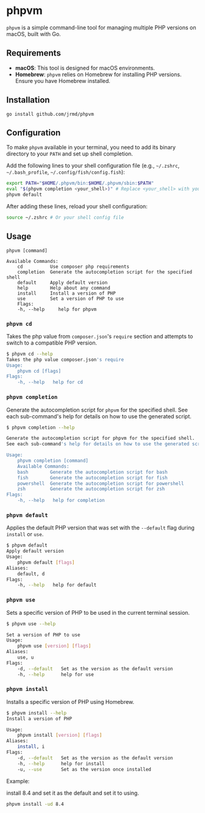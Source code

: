 # phpvm

`phpvm` is a simple command-line tool for managing multiple PHP versions on macOS, built with Go.

## Requirements

*   **macOS**: This tool is designed for macOS environments.
*   **Homebrew**: `phpvm` relies on Homebrew for installing PHP versions. Ensure you have Homebrew installed.

## Installation

```
go install github.com/jrmd/phpvm
```

## Configuration

To make `phpvm` available in your terminal, you need to add its binary directory to your `PATH` and set up shell completion.

Add the following lines to your shell configuration file (e.g., `~/.zshrc`, `~/.bash_profile`, `~/.config/fish/config.fish`):

```bash
export PATH="$HOME/.phpvm/bin:$HOME/.phpvm/sbin:$PATH"
eval "$(phpvm completion <your_shell>)" # Replace <your_shell> with your shell (e.g., zsh, bash)
phpvm default
```

After adding these lines, reload your shell configuration:

```bash
source ~/.zshrc # Or your shell config file
```

## Usage

```
phpvm [command]

Available Commands:
    cd          Use composer php requirements
    completion  Generate the autocompletion script for the specified shell
    default     Apply default version
    help        Help about any command
    install     Install a version of PHP
    use         Set a version of PHP to use
    Flags:
    -h, --help     help for phpvm
```

### `phpvm cd`

Takes the php value from `composer.json`'s `require` section and attempts to switch to a compatible PHP version.

```sh
$ phpvm cd --help
Takes the php value composer.json's require
Usage:
    phpvm cd [flags]
Flags:
    -h, --help   help for cd
```


### `phpvm completion`

Generate the autocompletion script for `phpvm` for the specified shell. See each sub-command's help for details on how to use the generated script.

```sh
$ phpvm completion --help

Generate the autocompletion script for phpvm for the specified shell.
See each sub-command's help for details on how to use the generated script.

Usage:
    phpvm completion [command]
    Available Commands:
    bash        Generate the autocompletion script for bash
    fish        Generate the autocompletion script for fish
    powershell  Generate the autocompletion script for powershell
    zsh         Generate the autocompletion script for zsh
Flags:
    -h, --help   help for completion
```


### `phpvm default`

Applies the default PHP version that was set with the `--default` flag during `install` or `use`.

```sh
$ phpvm default
Apply default version
Usage:
    phpvm default [flags]
Aliases:
    default, d
Flags:
    -h, --help   help for default
```


### `phpvm use`

Sets a specific version of PHP to be used in the current terminal session.

```sh
$ phpvm use --help

Set a version of PHP to use
Usage:
    phpvm use [version] [flags]
Aliases:
    use, u
Flags:
    -d, --default   Set as the version as the default version
    -h, --help      help for use
```


### `phpvm install`

Installs a specific version of PHP using Homebrew.

```sh
$ phpvm install --help
Install a version of PHP

Usage:
    phpvm install [version] [flags]
Aliases:
    install, i
Flags:
    -d, --default   Set as the version as the default version
    -h, --help      help for install
    -u, --use       Set as the version once installed
```

Example:

install 8.4 and set it as the default and set it to using.

```sh
phpvm install -ud 8.4
```